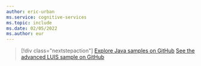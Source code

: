 ```yaml
---
author: eric-urban
ms.service: cognitive-services
ms.topic: include
ms.date: 02/05/2022
ms.author: eur
---
```


> [!div class="nextstepaction"]
> [Explore Java samples on GitHub](https://aka.ms/speech/github-java)
> [See the advanced LUIS sample on GitHub](https://github.com/Azure/pizza_luis_bot)
